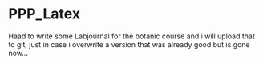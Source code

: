 # PPP_Latex

Haad to write some Labjournal for the botanic course and i will upload that to git, just in case i overwrite a version that was already good but is gone now...


